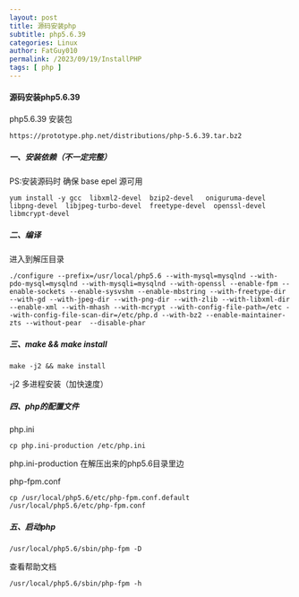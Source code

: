 ```yaml
---
layout: post
title: 源码安装php
subtitle: php5.6.39
categories: Linux
author: FatGuy010
permalink: /2023/09/19/InstallPHP
tags: [ php ]
---
```


#### 源码安装php5.6.39

php5.6.39  安装包

```
https://prototype.php.net/distributions/php-5.6.39.tar.bz2
```

##### 一、安装依赖（不一定完整）

PS:安装源码时 确保  base   epel 源可用

```shell
yum install -y gcc  libxml2-devel  bzip2-devel   oniguruma-devel   libpng-devel  libjpeg-turbo-devel  freetype-devel  openssl-devel  libmcrypt-devel
```

##### 二、编译

进入到解压目录

```shell
./configure --prefix=/usr/local/php5.6 --with-mysql=mysqlnd --with-pdo-mysql=mysqlnd --with-mysqli=mysqlnd --with-openssl --enable-fpm --enable-sockets --enable-sysvshm --enable-mbstring --with-freetype-dir --with-gd --with-jpeg-dir --with-png-dir --with-zlib --with-libxml-dir --enable-xml --with-mhash --with-mcrypt --with-config-file-path=/etc --with-config-file-scan-dir=/etc/php.d --with-bz2 --enable-maintainer-zts --without-pear  --disable-phar
```

##### 三、make && make install

```shell
make -j2 && make install
```

-j2  多进程安装（加快速度）

##### 四、php的配置文件

php.ini

```shell
cp php.ini-production /etc/php.ini
```

php.ini-production  在解压出来的php5.6目录里边

php-fpm.conf

```shell
cp /usr/local/php5.6/etc/php-fpm.conf.default /usr/local/php5.6/etc/php-fpm.conf
```

##### 五、启动php

```shell
/usr/local/php5.6/sbin/php-fpm -D
```

查看帮助文档

```shell
/usr/local/php5.6/sbin/php-fpm -h
```

